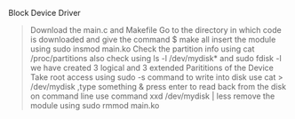 Block Device Driver
>Download the main.c and Makefile
>Go to the directory in which code is downloaded and give the command $ make all
>insert the module using sudo insmod main.ko
>Check the partition info using cat /proc/partitions
also check using ls -l /dev/mydisk*
and sudo fdisk -l
>we have created 3 logical and 3 extended Parititions of the Device
>Take root access using sudo -s command 
>to write into disk use cat > /dev/mydisk ,type something & press enter
to read back from the disk on command line use command xxd /dev/mydisk | less
>remove the module using sudo rmmod main.ko



